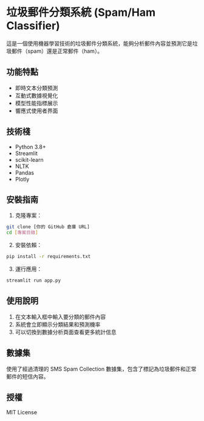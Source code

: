 # 垃圾郵件分類系統 (Spam/Ham Classifier)

這是一個使用機器學習技術的垃圾郵件分類系統，能夠分析郵件內容並預測它是垃圾郵件（spam）還是正常郵件（ham）。

## 功能特點

- 即時文本分類預測
- 互動式數據視覺化
- 模型性能指標展示
- 響應式使用者界面

## 技術棧

- Python 3.8+
- Streamlit
- scikit-learn
- NLTK
- Pandas
- Plotly

## 安裝指南

1. 克隆專案：
```bash
git clone [你的 GitHub 倉庫 URL]
cd [專案目錄]
```

2. 安裝依賴：
```bash
pip install -r requirements.txt
```

3. 運行應用：
```bash
streamlit run app.py
```

## 使用說明

1. 在文本輸入框中輸入要分類的郵件內容
2. 系統會立即顯示分類結果和預測機率
3. 可以切換到數據分析頁面查看更多統計信息

## 數據集

使用了經過清理的 SMS Spam Collection 數據集，包含了標記為垃圾郵件和正常郵件的短信內容。

## 授權

MIT License